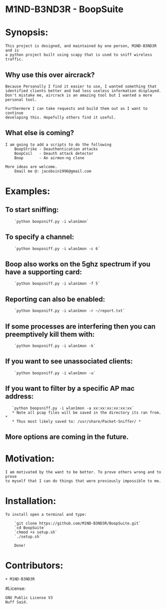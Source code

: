 M1ND-B3ND3R - BoopSuite
===

# Synopsis:

    This project is designed, and maintained by one person, M1ND-B3ND3R and is
    a python project built using scapy that is used to sniff wireless traffic.

## Why use this over aircrack?

    Because Personally I find it easier to use, I wanted something that
    identified clients better and had less useless information displayed.
    Don't mistake me, aircrack is an amazing tool but I wanted a more
    personal tool.

    Furthermore I can take requests and build them out as I want to continue
    developing this. Hopefully others find it useful.

## What else is coming?

    I am going to add a scripts to do the following
        BoopStrike - Deauthentication attacks
        BoopCoil   - Deauth attack detector
        Boop       - An airmon-ng clone

    More ideas are welcome.
        Email me @: jacobsin1996@gmail.com

# Examples:

## To start sniffing:

        `python boopsniff.py -i wlan1mon`

## To specify a channel:

        `python boopsniff.py -i wlan1mon -c 6`

## Boop also works on the 5ghz spectrum if you have a supporting card:

        `python boopsniff.py -i wlan1mon -f 5`

## Reporting can also be enabled:

        `python boopsniff.py -i wlan1mon -r ~/report.txt`

## If some processes are interfering then you can preemptively kill them with:

        `python boopsniff.py -i wlan1mon -k`

## If you want to see unassociated clients:

        `python boopsniff.py -i wlan1mon -u`

## If you want to filter by a specific AP mac address:

	   `python boopsniff.py -i wlan1mon -a xx:xx:xx:xx:xx:xx`
       * Note all pcap files will be saved in the directory its ran from. *
       * Thus most likely saved to: /usr/share/Packet-Sniffer/ *

## More options are coming in the future.


# Motivation:


    I am motivated by the want to be better. To prove others wrong and to prove
    to myself that I can do things that were previously impossible to me.


# Installation:

    To install open a terminal and type:

        `git clone https://github.com/M1ND-B3ND3R/BoopSuite.git`
        `cd BoopSuite`
        `chmod +x setup.sh`
        `./setup.sh`

        Done!


# Contributors:

    + M1ND-B3ND3R


#License:

    GNU Public License V3
    Nuff Said.
